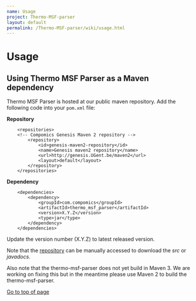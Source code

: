 ```yaml
---
name: Usage
project: Thermo-MSF-parser
layout: default
permalink: /Thermo-MSF-parser/wiki/usage.html
---
```


# Usage

## Using Thermo MSF Parser as a Maven dependency
Thermo MSF Parser is hosted at our public maven repository.
Add the following code into your `pom.xml` file:

**Repository**
```
    <repositories>
    <!-- Compomics Genesis Maven 2 repository -->
        <repository>
            <id>genesis-maven2-repository</id>
            <name>Genesis maven2 repository</name>
            <url>http://genesis.UGent.be/maven2</url>
            <layout>default</layout>
        </repository>
    </repositories>
```

**Dependency**
```
    <dependencies>
        <dependency>
            <groupId>com.compomics</groupId>
            <artifactId>thermo_msf_parser</artifactId>
            <version>X.Y.Z</version>
            <type>jar</type>
        </dependency>
    </dependencies>
```

Update the version number (X.Y.Z) to latest released version.

Note that the [repository](http://genesis.ugent.be/maven2/com/compomics/thermo_msf_parser/) can be manually accessed to download the *src* or *javadocs*.

Also note that the thermo-msf-parser does not yet build in Maven 3. We are working on fixing this but in the meantime please use Maven 2 to build the thermo-msf-parser.

[Go to top of page](#usage)
